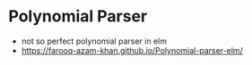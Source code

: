# Polynomial Parser
- not so perfect polynomial parser in elm 
- https://farooq-azam-khan.github.io/Polynomial-parser-elm/
